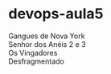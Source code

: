 # devops-aula5

Gangues de Nova York<br>
Senhor dos Anéis 2 e 3<br>
Os Vingadores<br>
Desfragmentado<br>
